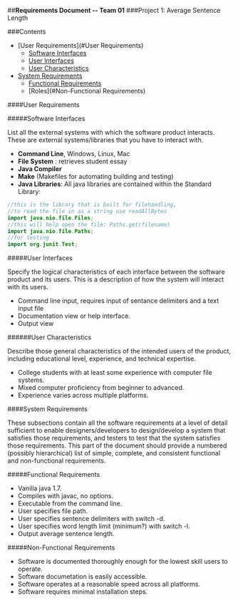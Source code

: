 ##**Requirements Document -- Team 01**
###Project 1: Average Sentence Length

###Contents

- [User Requirements](#User Requirements)
  - [Software Interfaces](#software-interfaces)
  - [User Interfaces](#user-interfaces)
  - [User Characteristics](#user-characteristics)
- [System Requirements](#system-requirements)
  - [Functional Requirements](#functional-requirements)
  - [Roles](#Non-Functional Requirements)

####User Requirements

#####Software Interfaces

List all the external systems with which the software product interacts. These are external systems/libraries 
that you have to interact with.

- **Command Line**, Windows, Linux, Mac
- **File System** : retrieves student essay
- **Java Compiler**
- **Make** (Makefiles for automating building and testing)
- **Java Libraries**: All java libraries are contained within the Standard Library:
```java
//this is the library that is built for filehandling,
//to read the file in as a string use readAllBytes
import java.nio.file.Files; 
//this will help open the file: Paths.get(filename)
import java.nio.file.Paths;
//for testing
import org.junit.Test;
``` 
 
#####User Interfaces

Specify the logical characteristics of each interface between the software product and its users. This is a description of how the system will interact with its users.

- Command line input, requires input of sentance delimiters and a text input file
- Documentation view or help interface.
- Output view 

######User Characteristics

Describe those general characteristics of the intended users of the product, including educational level, experience, and technical expertise.

- College students with at least some experience with computer file systems.
- Mixed computer proficiency from beginner to advanced.
- Experience varies across multiple platforms.

####System Requirements

These subsections contain all the software requirements at a level of detail sufficient to enable designers/developers to design/develop a system that satisfies those requirements, and testers to test that the system satisfies those requirements. This part of the document should provide a numbered (possibly hierarchical) list of simple, complete, and consistent functional and non-functional requirements.
 
#####Functional Requirements

- Vanilla java 1.7.
- Compiles with javac, no options.
- Executable from the command line.
- User specifies file path.
- User specifies sentence delimiters with switch -d.
- User specifies word length limit (minimum?) with switch -l.
- Output average sentence length. 

  
#####Non-Functional Requirements

- Software is documented thoroughly enough for the lowest skill users to operate. 
- Software documetation is easily accessible.
- Software operates at a reasonable speed across all platforms.
- Software requires minimal installation steps. 



